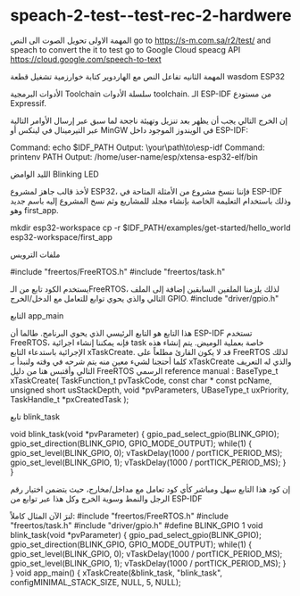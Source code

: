 # speach-2-test--test-rec-2-hardwere
المهمة الاولى 
تحويل الصوت الى النص
go to https://s-m.com.sa/r2/test/ 
and speach to convert the it to test 
go to Google Cloud speacg API 
https://cloud.google.com/speech-to-text

المهمة الثانيه 
تفاعل النص مع الهاردوير 
كتابة خوارزمية تشغيل قطعة wasdom ESP32

الأدوات البرمجية Toolchain
سلسلة الأدوات toolchain.
الـ ESP-IDF من مستودع Expressif.

إن الخرج التالي يجب أن يظهر بعد تنزيل وتهيئة ناجحة لما سبق عبر إرسال الأوامر التالية عبر التيرمينال في لينكس أو MinGW في الويندوز الموجود داخل ESP-IDF:

Command: echo $IDF_PATH
Output: \your\path\to\esp-idf
Command: printenv PATH
Output: /home/user-name/esp/xtensa-esp32-elf/bin


الليد الوامض Blinking LED
 

لأخذ قالب جاهز لمشروع ESP32، فإننا ننسخ مشروع من الأمثلة المتاحة في ESP-IDF وذلك باستخدام التعليمة الخاصة بإنشاء مجلد للمشاريع وثم نسخ المشروع إليه باسم جديد وهو first_app.

mkdir esp32-workspace
cp -r $IDF_PATH/examples/get-started/hello_world esp32-workspace/first_app

ملفات الترويس
 
#include "freertos/FreeRTOS.h"
#include "freertos/task.h"

يستخدم الكود تابع من الـFreeRTOS، لذلك يلزمنا الملفين السابقين إضافة إلى الملف التالي والذي يحوي توابع للتعامل مع الدخل/الخرج GPIO.
#include "driver/gpio.h"


 
التابع app_main
 

هذا التابع هو التابع الرئيسي الذي يحوي البرنامج. طالما أن ESP-IDF تستخدم FreeRTOS، فإنه يمكننا إنشاء اجرائية task خاصة بعملية الوميض. يتم إنشاء هذه الإجرائية باستدعاء التابع xTaskCreate. قد لا يكون القارئ مطلعاً على FreeRTOS لذلك كلما أحتجنا لشيء معين منه يتم شرحه في وقته ولنبدأ بـ xTaskCreate والذي له التعريف التالي وأقتبس هنا من دليل FreeRTOS الرسمي reference manual :
BaseType_t xTaskCreate( TaskFunction_t pvTaskCode,
const char * const pcName,
unsigned short usStackDepth,
void *pvParameters,
UBaseType_t uxPriority,
TaskHandle_t *pxCreatedTask );


 
تابع blink_task
 
void blink_task(void *pvParameter)
{
    gpio_pad_select_gpio(BLINK_GPIO);
    gpio_set_direction(BLINK_GPIO, GPIO_MODE_OUTPUT);
    while(1) {
       gpio_set_level(BLINK_GPIO, 0);
       vTaskDelay(1000 / portTICK_PERIOD_MS);
       gpio_set_level(BLINK_GPIO, 1);
       vTaskDelay(1000 / portTICK_PERIOD_MS);
    }
}

إن كود هذا التابع سهل ومباشر كأي كود تعامل مع مداخل/مخارج، حيث يتضمن اختيار رقم الرجل والنمط وسوية الخرج وكل هذا عبر توابع من ESP-IDF


لنرَ الآن المثال كاملاً:
#include "freertos/FreeRTOS.h"
#include "freertos/task.h"
#include "driver/gpio.h"
#define BLINK_GPIO 1
void blink_task(void *pvParameter)
{
    gpio_pad_select_gpio(BLINK_GPIO);
    gpio_set_direction(BLINK_GPIO, GPIO_MODE_OUTPUT);
    while(1) {
       gpio_set_level(BLINK_GPIO, 0);
       vTaskDelay(1000 / portTICK_PERIOD_MS);
       gpio_set_level(BLINK_GPIO, 1);
       vTaskDelay(1000 / portTICK_PERIOD_MS);
    }
}
void app_main()
{
    xTaskCreate(&blink_task, "blink_task", configMINIMAL_STACK_SIZE, NULL, 5, NULL);


